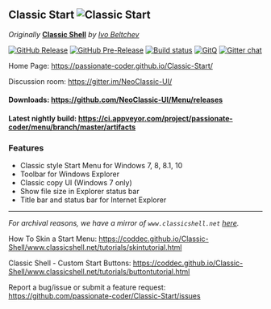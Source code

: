 ## Classic Start ![Classic Start](/ClassicStartSrc/ClassicStartSetup/ClassicStart.ico)

*Originally* **[Classic Shell](http://www.classicshell.net)** *by [Ivo Beltchev](https://sourceforge.net/u/ibeltchev/profile/)*

[![GitHub Release](https://img.shields.io/github/release/NeoClassic-UI/Menu.svg)](https://github.com/NeoClassic-UI/Menu/releases) [![GitHub Pre-Release](https://img.shields.io/github/release/NeoClassic-UI/Menu/all.svg)](https://github.com/passionate-coder/Classic-Start/releases) [![Build status](https://ci.appveyor.com/api/projects/status/6ydldy3ijsa4dkgb/branch/master?svg=true)](https://ci.appveyor.com/project/passionate-coder/menu/branch/master) [![GitQ](https://gitq.com/badge.svg)](https://gitq.com/passionate-coder/Classic-Start) [![Gitter chat](https://badges.gitter.im/gitterHQ/gitter.png)](https://gitter.im/passionate-coder/Disc-Chitchat)

Home Page: https://passionate-coder.github.io/Classic-Start/

Discussion room: https://gitter.im/NeoClassic-UI/

#### Downloads: https://github.com/NeoClassic-UI/Menu/releases
#### Latest nightly build: https://ci.appveyor.com/project/passionate-coder/menu/branch/master/artifacts

### Features

- Classic style Start Menu for Windows 7, 8, 8.1, 10
- Toolbar for Windows Explorer
- Classic copy UI (Windows 7 only)
- Show file size in Explorer status bar
- Title bar and status bar for Internet Explorer

---

*For archival reasons, we have a mirror of `www.classicshell.net` [here](https://coddec.github.io/Classic-Shell/www.classicshell.net/).*

How To Skin a Start Menu: https://coddec.github.io/Classic-Shell/www.classicshell.net/tutorials/skintutorial.html
	
Classic Shell - Custom Start Buttons: https://coddec.github.io/Classic-Shell/www.classicshell.net/tutorials/buttontutorial.html

Report a bug/issue or submit a feature request: https://github.com/passionate-coder/Classic-Start/issues
